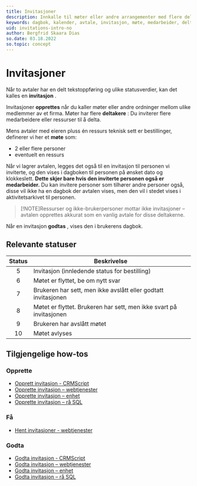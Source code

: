 ```yaml
---
title: Invitasjoner
description: Innkalle til møter eller andre arrangementer med flere deltakere.
keywords: dagbok, kalender, avtale, invitasjon, møte, medarbeider, deltaker
uid: invitations-intro-no
author: Bergfrid Skaara Dias
so.date: 03.18.2022
so.topic: concept
---
```


# Invitasjoner

Når to avtaler har en delt tekstoppføring og ulike statusverdier, kan det kalles en **invitasjon** .

Invitasjoner **opprettes** når du kaller møter eller andre ordninger mellom ulike medlemmer av et firma. Møter har flere **deltakere** : Du inviterer flere medarbeidere eller ressurser til å delta.

Mens avtaler med eieren pluss én ressurs teknisk sett er bestillinger, definerer vi her et **møte** som:

* 2 eller flere personer
* eventuelt en ressurs

Når vi lagrer avtalen, legges det også til en invitasjon til personen vi inviterte, og den vises i dagboken til personen på ønsket dato og klokkeslett.  **Dette skjer bare hvis den inviterte personen også er medarbeider.**  Du kan invitere personer som tilhører andre personer også, disse vil ikke ha en dagbok der avtalen vises, men den vil i stedet vises i aktivitetsarkivet til personen.

> [!NOTE]Ressurser og ikke-brukerpersoner mottar ikke invitasjoner – avtalen opprettes akkurat som en vanlig avtale for disse deltakerne.
> 
Når en invitasjon **godtas** , vises den i brukerens dagbok.

## Relevante statuser

| Status | Beskrivelse |
|:-:|----|
| 5  | Invitasjon (innledende status for bestilling) |
| 6  | Møtet er flyttet, be om nytt svar |
| 7  | Brukeren har sett, men ikke avslått eller godtatt invitasjonen |
| 8  | Møtet er flyttet. Brukeren har sett, men ikke svart på invitasjonen |
| 9  | Brukeren har avslått møtet |
| 10 | Møtet avlyses |

## Tilgjengelige how-tos

### Opprette

* [Opprett invitasjon - CRMScript][8]
* [Opprette invitasjon – webtjenester][5]
* [Opprette invitasjon – enhet][3]
* [Opprette invitasjon – rå SQL][1]

### Få

* [Hent invitasjoner - webtjenester][6]

### Godta

* [Godta invitasjon - CRMScript][9]
* [Godta invitasjon – webtjenester][7]
* [Godta invitasjon – enhet][4]
* [Godta invitasjon – rå SQL][2]

<!-- Referenced links -->
[1]: howto/sql/create-invitation-sql.md
[2]: howto/sql/accept-invitation-sql.md
[3]: howto/entity/create-invitation-entity.md
[4]: howto/entity/accept-invitation-entity.md
[5]: howto/services/create-invitation-services.md
[6]: howto/services/get-invitations-services.md
[7]: howto/services/accept-invitation-services.md
[8]: howto/crmscript/create-invitation.md
[9]: howto/crmscript/accept-invitation.md
